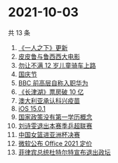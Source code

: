 # 2021-10-03

共 13 条

<!-- BEGIN ZHIHUSEARCH -->
<!-- 最后更新时间 Sun Oct 03 2021 11:08:37 GMT+0800 (China Standard Time) -->
1. [《一人之下》更新](https://www.zhihu.com/search?q=一人之下)
1. [皮皮鲁与鲁西西大电影](https://www.zhihu.com/search?q=皮皮鲁与鲁西西之罐头小人)
1. [勿让不满 12 岁儿童骑车上路](https://www.zhihu.com/search?q=儿童骑车)
1. [国庆节](https://www.zhihu.com/search?q=国庆节)
1. [BBC 前高层自称入职华为](https://www.zhihu.com/search?q=BBC)
1. [《长津湖》票房破 10 亿](https://www.zhihu.com/search?q=长津湖票房)
1. [澳大利亚承认科兴疫苗](https://www.zhihu.com/search?q=科兴疫苗)
1. [iOS 15.0.1](https://www.zhihu.com/search?q=ios15)
1. [国家政策没有第一学历概念](https://www.zhihu.com/search?q=第一学历)
1. [刘诗雯退出本赛季乒超联赛](https://www.zhihu.com/search?q=刘诗雯)
1. [中国女篮进亚洲杯决赛](https://www.zhihu.com/search?q=中国女篮)
1. [微软公布 Office 2021 定价](https://www.zhihu.com/search?q=office2021)
1. [菲律宾总统杜特尔特宣布退出政坛](https://www.zhihu.com/search?q=菲律宾总统)
<!-- END ZHIHUSEARCH -->
